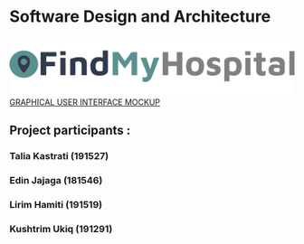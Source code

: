 # Software Design and Architecture
<img src="./findMyhospital.png">
<a href="https://www.figma.com/proto/rxVfJbYlJujUdEJ4NFtA21/find-my-hospital?page-id=0%3A1&node-id=14%3A139&viewport=241%2C48%2C0.05&scaling=scale-down&starting-point-node-id=6%3A5&fbclid=IwAR3GXB1U_LsS0C1QOQc9eQYQ0dg3TVvhS0Co7K25ZN51fJHAu2J4zRBp0qo">GRAPHICAL USER INTERFACE MOCKUP</a>

## Project participants : 
### Talia Kastrati  (191527)
### Edin Jajaga     (181546)
### Lirim Hamiti    (191519) 
### Kushtrim Ukiq   (191291)

